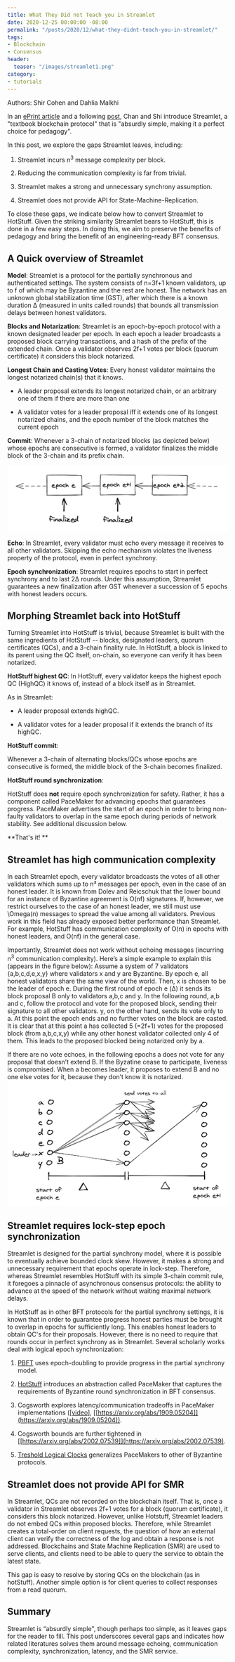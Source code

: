 ```yaml
---
title: What They Did not Teach you in Streamlet
date: 2020-12-25 00:00:00 -08:00
permalink: "/posts/2020/12/what-they-didnt-teach-you-in-streamlet/"
tags:
- Blockchain
- Consensus
header:
  teaser: "/images/streamlet1.png"
category:
- tutorials
---
```


Authors: Shir Cohen and Dahlia Malkhi

In an [ePrint article](https://eprint.iacr.org/2020/088.pdf) and a following [post](https://decentralizedthoughts.github.io/2020-05-14-streamlet/), Chan and Shi introduce Streamlet, a "textbook blockchain protocol" that is "absurdly simple, making it a perfect choice for pedagogy".

In this post, we explore the gaps Streamlet leaves, including:

1.  Streamlet incurs n<sup>3</sup> message complexity per block.
    
2.  Reducing the communication complexity is far from trivial.
    
3.  Streamlet makes a strong and unnecessary synchrony assumption.
    
4.  Streamlet does not provide API for State-Machine-Replication.  
      
To close these gaps, we indicate below how to convert Streamlet to HotStuff.
Given the striking similarity Streamlet bears to HotStuff, this is done in a few easy steps.
In doing this, we aim to preserve the benefits of pedagogy and bring the benefit of an engineering-ready BFT consensus. 

## A Quick overview of Streamlet

**Model**: Streamlet is a protocol for the partially synchronous and authenticated settings. The system consists of n=3f+1 known validators, up to f of which may be Byzantine and the rest are honest. The network has an unknown global stabilization time (GST), after which there is a known duration Δ (measured in units called rounds) that bounds all transmission delays between honest validators.

**Blocks and Notarization**: Streamlet is an epoch-by-epoch protocol with a known designated leader per epoch. In each epoch a leader broadcasts a proposed block carrying transactions, and a hash of the prefix of the extended chain. Once a validator observes 2f+1 votes per block (quorum certificate) it considers this block notarized. 

**Longest Chain and Casting Votes**: Every honest validator maintains the longest notarized chain(s) that it knows.

-   A leader proposal extends its longest notarized chain, or an arbitrary one of them if there are more than one
    
-   A validator votes for a leader proposal iff it extends one of its longest notarized chains, and the epoch number of the block matches the current epoch
    

**Commit**: Whenever a 3-chain of notarized blocks (as depicted below) whose epochs are consecutive is formed, a validator finalizes the middle block of the 3-chain and its prefix chain.

  



![](/images/streamlet1.png)

**Echo**: In Streamlet, every validator must echo every message it receives to all other validators. Skipping the echo mechanism violates the liveness property of the protocol, even in perfect synchrony.

**Epoch synchronization**: Streamlet requires epochs to start in perfect synchrony and to last 2Δ rounds. Under this assumption, Streamlet guarantees a new finalization after GST whenever a succession of 5 epochs with honest leaders occurs.

## Morphing Streamlet back into HotStuff

Turning Streamlet into HotStuff is trivial, because Streamlet is built with the same ingredients of HotStuff -- blocks, designated leaders, quorum certificates (QCs), and a 3-chain finality rule. In HotStuff, a block is linked to its parent using the QC itself, on-chain, so everyone can verify it has been notarized.

**HotStuff highest QC**: In HotStuff, every validator keeps the highest epoch QC (HighQC) it knows of, instead of a block itself as in Streamlet.

As in Streamlet:

-   A leader proposal extends highQC.
    
-   A validator votes for a leader proposal if it extends the branch of its highQC.
    

**HotStuff commit**:

Whenever a 3-chain of alternating blocks/QCs whose epochs are consecutive is formed, the middle block of the 3-chain becomes finalized.

**HotStuff round synchronization**:

HotStuff does **not** require epoch synchronization for safety. Rather, it has a component called PaceMaker for advancing epochs that guarantees progress. PaceMaker advertises the start of an epoch in order to bring non-faulty validators to overlap in the same epoch during periods of network stability. See additional discussion below.

**That's it! **

## Streamlet has high communication complexity

In each Streamlet epoch, every validator broadcasts the votes of all other validators which sums up to n³ messages per epoch, even in the case of an honest leader. It is known from Dolev and Reicschuk that the lower bound for an instance of Byzantine agreement is O(nf) signatures. If, however, we restrict ourselves to the case of an honest leader, we still must use \Omega(n) messages to spread the value among all validators. Previous work in this field has already exposed better performance than Streamlet. For example, HotStuff has communication complexity of O(n) in epochs with honest leaders, and O(nf) in the general case.

Importantly, Streamlet does not work without echoing messages (incurring n<sup>3</sup> communication complexity). Here’s a simple example to explain this (appears in the figure below): Assume a system of 7 validators {a,b,c,d,e,x,y} where validators x and y are Byzantine. By epoch e, all honest validators share the same view of the world. Then, x is chosen to be the leader of epoch e. During the first round of epoch e (Δ) it sends its block proposal B only to validators a,b,c and y. In the following round, a,b and c, follow the protocol and vote for the proposed block, sending their signature to all other validators. y, on the other hand, sends its vote only to a. At this point the epoch ends and no further votes on the block are casted. It is clear that at this point a has collected 5 (=2f+1) votes for the proposed block (from a,b,c,x,y) while any other honest validator collected only 4 of them. This leads to the proposed blocked being notarized only by a.

If there are no vote echoes, in the following epochs a does not vote for any proposal that doesn’t extend B. If the Byzatine cease to participate, liveness is compromised. When a becomes leader, it proposes to extend B and no one else votes for it, because they don’t know it is notarized.
![](/images/streamlet2.png)

## Streamlet requires lock-step epoch synchronization

Streamlet is designed for the partial synchrony model, where it is possible to eventually achieve bounded clock skew. However, it makes a strong and unnecessary requirement that epochs operate in lock-step. Therefore, whereas Streamlet resembles HotStuff with its simple 3-chain commit rule, it foregoes a pinnacle of asynchronous consensus protocols: the ability to advance at the speed of the network without waiting maximal network delays.

In HotStuff as in other BFT protocols for the partial synchrony settings, it is known that in order to guarantee progress honest parties must be brought to overlap in epochs for sufficiently long. This enables honest leaders to obtain QC's for their proposals. However, there is no need to require that rounds occur in perfect synchrony as in Streamlet. Several scholarly works deal with logical epoch synchronization:

1.  [PBFT](http://pmg.csail.mit.edu/papers/osdi99.pdf) uses epoch-doubling to provide progress in the partial synchrony model.
    
2.  [HotStuff](https://dahliamalkhi.wordpress.com/2018/10/24/hotstuff-three-chain-rules/) introduces an abstraction called PaceMaker that captures the requirements of Byzantine round synchronization in BFT consensus.
    
3.  Cogsworth explores latency/communication tradeoffs in PaceMaker implementations ([[video]](https://www.youtube.com/watch?v=m6cmz1oejsw), [[https://arxiv.org/abs/1909.05204]](https://arxiv.org/abs/1909.05204)).
    
4.  Cogsworth bounds are further tightened in [[https://arxiv.org/abs/2002.07539]](https://arxiv.org/abs/2002.07539).
    
5.  [Treshold Logical Clocks](https://arxiv.org/abs/1907.07010) generalizes PaceMakers to other of Byzantine protocols.
    

## Streamlet does not provide API for SMR

  
In Streamlet, QCs are not recorded on the blockchain itself. That is,
once a validator in Streamlet observes 2f+1 votes for a block (quorum certificate), it considers this block notarized. However, unlike Hotstuff, Streamlet leaders do not embed QCs within proposed blocks.
Therefore, while Streamlet creates a total-order on client requests, the question of how an external client can verify the correctness of the log and obtain a response is not addressed. 
Blockchains and State Machine Replication (SMR) are used to serve clients, and clients need to be able to query the service to obtain the latest state. 

This gap is easy to resolve by storing QCs on the blockchain (as in hotStuff). Another simple option is for client queries to collect responses from a read quorum.

## Summary

Streamlet is “absurdly simple", though perhaps too simple, as it leaves gaps for the reader to fill. This post underscores several gaps and indicates how related literatures solves them around message echoing, communication complexity, synchronization, latency, and the SMR service. 


